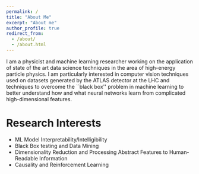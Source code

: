 ```yaml
---
permalink: /
title: "About Me"
excerpt: "About me"
author_profile: true
redirect_from: 
  - /about/
  - /about.html
---
```


I am a physicist and machine learning researcher working on the application of state of the art data science techniques in the area of high-energy particle physics. I am particularly interested in computer vision techniques used on datasets generated by the ATLAS detector at the LHC and techniques to overcome the ``black box'' problem in machine learning to better understand how and what neural networks learn from complicated high-dimensional features. 

Research Interests
======
- ML Model Interpretability/Intelligibility
- Black Box testing and Data Mining
- Dimensionality Reduction and Processing Abstract Features to Human-Readable Information
- Causality and Reinforcement Learning

<!-- I was a graduate student working with [Daniel Whiteson](https://www.physics.uci.edu/people/daniel-o-whiteson) at the University of California at Irvine from 2015-2021. I am now actively searching for new opportunities in industry -->